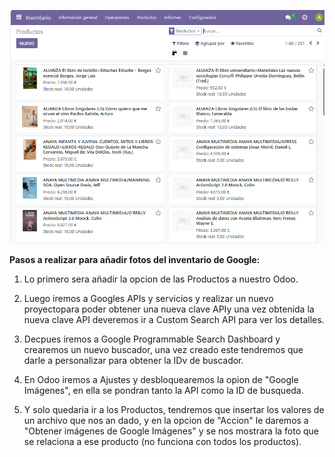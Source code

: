 ![Imagenes](./Imagenes/5%20imagenes.png)

**Pasos a realizar para añadir fotos del inventario de Google:**

1) Lo primero sera añadir la opcion de las Productos a nuestro Odoo.

2) Luego iremos a Googles APIs y servicios y realizar un nuevo proyectopara poder obtener una nueva clave APIy una vez obtenida la nueva clave API deveremos ir a Custom Search API para ver los detalles.

3) Decpues iremos a Google Programmable Search Dashboard y crearemos un nuevo buscador, una vez creado este tendremos que darle a personalizar para obtener la IDv de buscador.

4) En Odoo iremos a Ajustes y desbloquearemos la opion de "Google Imágenes", en ella se pondran tanto la API como la ID de busqueda.

5) Y solo quedaria ir a los Productos, tendremos que insertar los valores de un archivo que nos an dado, y en la opcion de "Accion" le daremos a "Obtener imágenes de Google Imágenes" y se nos mostrara la foto que se relaciona a ese producto (no funciona con todos los productos).